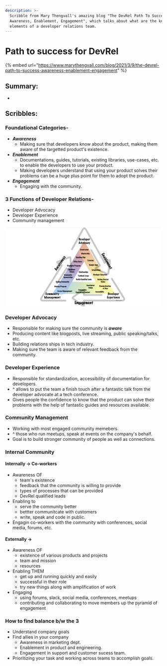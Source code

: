 ```yaml
---
description: >-
  Scribble from Mary Thengvall's amazing blog "The DevRel Path To Success:
  Awareness, Enablement, Engagement", which talks about what are the key
  elements of a developer relations team.
---
```


# Path to success for DevRel

{% embed url="https://www.marythengvall.com/blog/2021/3/9/the-devrel-path-to-success-awareness-enablement-engagement" %}

## Summary:

* 
## Scribbles:

### Foundational Categories- 

* _**Awareness**_ 
  * Making sure that developers know about the product, making them aware of the targetted product's existence.
* _**Enablement**_ 
  * Documentations, guides, tutorials, existing libraries, use-cases, etc. to enable the developers to use your product. 
  * Making developers understand that using your product solves their problems can be a huge plus point for them to adopt the product.
* _**Engagement**_ 
  * Engaging with the community.   

### 3 Functions of Developer Relations- 

* Developer Advocacy
* Developer Experience
* Community management 

![Click to zoom,.](../.gitbook/assets/screenshot-2021-07-11-at-9.44.40-am.png)

### Developer Advocacy

* Responsible for making sure the community is _**aware**_
* Producing content like blogposts, live streaming, public speaking/talks, etc.
* Building relations ships in tech industry. 
* Making sure the team is aware of relevant feedback from the community. 

### Developer Experience 

* Responsible for standardization, accessibility of documentation for developers. 
* ^ allows to put the team a finish touch after a fantastic talk from the developer advocate at a tech conference. 
* Gives people the confidence to know that the product can solve their problems with the help of fantastic guides and resources available. 

### Community Management

* Working with most engaged community memebers.
* ^ those who run meetups, speak at events on the company's behalf.
* Goal is to build stronger community of people as well as connections.

### Internal Community

#### Internally -&gt; Co-workers

* Awareness OF
  * team's existence
  * feedback that the community is willing to provide
  * types of processes that can be provided
  * DevRel qualified leads
* Enabling to 
  * serve the community better 
  * bettter communitcate with customers
  * write, speak and code in public. 
* Engagin co-workers with the community with conferences, social media, forums, etc.

#### Externally -&gt;

* Awareness OF
  * existence of various products and projects
  * team and mission
  * resources
* Enabling THEM
  * get up and running quickly and easily
  * successful in their role
  * try new things along with amplification of work
* Engaging
  * using forums, slack, social media, conferences, meetups
  * contributing and collaborating to move members up the pyramid of engagement

### How to find balance b/w the 3

* Understand company goals
* Find allies in your company
  * Awareness in marketing dept.
  * Enablement in product and engineering.
  * Engagement in support and customer sucess team. 
* Prioritizing your task and working across teams to accomplish goals. 









